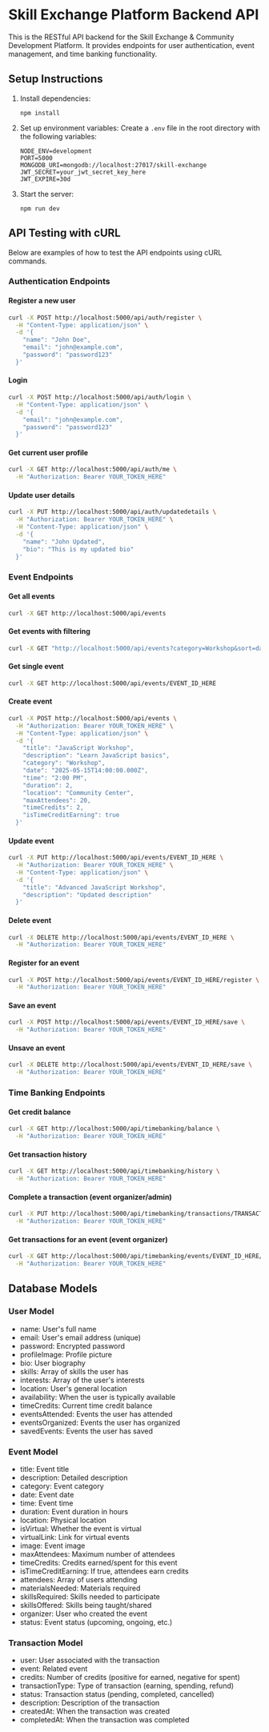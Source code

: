 # Skill Exchange Platform Backend API

This is the RESTful API backend for the Skill Exchange & Community Development Platform. It provides endpoints for user authentication, event management, and time banking functionality.

## Setup Instructions

1. Install dependencies:
   ```
   npm install
   ```

2. Set up environment variables:
   Create a `.env` file in the root directory with the following variables:
   ```
   NODE_ENV=development
   PORT=5000
   MONGODB_URI=mongodb://localhost:27017/skill-exchange
   JWT_SECRET=your_jwt_secret_key_here
   JWT_EXPIRE=30d
   ```

3. Start the server:
   ```
   npm run dev
   ```

## API Testing with cURL

Below are examples of how to test the API endpoints using cURL commands.

### Authentication Endpoints

#### Register a new user
```bash
curl -X POST http://localhost:5000/api/auth/register \
  -H "Content-Type: application/json" \
  -d '{
    "name": "John Doe",
    "email": "john@example.com",
    "password": "password123"
  }'
```

#### Login
```bash
curl -X POST http://localhost:5000/api/auth/login \
  -H "Content-Type: application/json" \
  -d '{
    "email": "john@example.com",
    "password": "password123"
  }'
```

#### Get current user profile
```bash
curl -X GET http://localhost:5000/api/auth/me \
  -H "Authorization: Bearer YOUR_TOKEN_HERE"
```

#### Update user details
```bash
curl -X PUT http://localhost:5000/api/auth/updatedetails \
  -H "Authorization: Bearer YOUR_TOKEN_HERE" \
  -H "Content-Type: application/json" \
  -d '{
    "name": "John Updated",
    "bio": "This is my updated bio"
  }'
```

### Event Endpoints

#### Get all events
```bash
curl -X GET http://localhost:5000/api/events
```

#### Get events with filtering
```bash
curl -X GET "http://localhost:5000/api/events?category=Workshop&sort=date"
```

#### Get single event
```bash
curl -X GET http://localhost:5000/api/events/EVENT_ID_HERE
```

#### Create event
```bash
curl -X POST http://localhost:5000/api/events \
  -H "Authorization: Bearer YOUR_TOKEN_HERE" \
  -H "Content-Type: application/json" \
  -d '{
    "title": "JavaScript Workshop",
    "description": "Learn JavaScript basics",
    "category": "Workshop",
    "date": "2025-05-15T14:00:00.000Z",
    "time": "2:00 PM",
    "duration": 2,
    "location": "Community Center",
    "maxAttendees": 20,
    "timeCredits": 2,
    "isTimeCreditEarning": true
  }'
```

#### Update event
```bash
curl -X PUT http://localhost:5000/api/events/EVENT_ID_HERE \
  -H "Authorization: Bearer YOUR_TOKEN_HERE" \
  -H "Content-Type: application/json" \
  -d '{
    "title": "Advanced JavaScript Workshop",
    "description": "Updated description"
  }'
```

#### Delete event
```bash
curl -X DELETE http://localhost:5000/api/events/EVENT_ID_HERE \
  -H "Authorization: Bearer YOUR_TOKEN_HERE"
```

#### Register for an event
```bash
curl -X POST http://localhost:5000/api/events/EVENT_ID_HERE/register \
  -H "Authorization: Bearer YOUR_TOKEN_HERE"
```

#### Save an event
```bash
curl -X POST http://localhost:5000/api/events/EVENT_ID_HERE/save \
  -H "Authorization: Bearer YOUR_TOKEN_HERE"
```

#### Unsave an event
```bash
curl -X DELETE http://localhost:5000/api/events/EVENT_ID_HERE/save \
  -H "Authorization: Bearer YOUR_TOKEN_HERE"
```

### Time Banking Endpoints

#### Get credit balance
```bash
curl -X GET http://localhost:5000/api/timebanking/balance \
  -H "Authorization: Bearer YOUR_TOKEN_HERE"
```

#### Get transaction history
```bash
curl -X GET http://localhost:5000/api/timebanking/history \
  -H "Authorization: Bearer YOUR_TOKEN_HERE"
```

#### Complete a transaction (event organizer/admin)
```bash
curl -X PUT http://localhost:5000/api/timebanking/transactions/TRANSACTION_ID_HERE/complete \
  -H "Authorization: Bearer YOUR_TOKEN_HERE"
```

#### Get transactions for an event (event organizer)
```bash
curl -X GET http://localhost:5000/api/timebanking/events/EVENT_ID_HERE/transactions \
  -H "Authorization: Bearer YOUR_TOKEN_HERE"
```

## Database Models

### User Model
- name: User's full name
- email: User's email address (unique)
- password: Encrypted password
- profileImage: Profile picture
- bio: User biography
- skills: Array of skills the user has
- interests: Array of the user's interests
- location: User's general location
- availability: When the user is typically available
- timeCredits: Current time credit balance
- eventsAttended: Events the user has attended
- eventsOrganized: Events the user has organized
- savedEvents: Events the user has saved

### Event Model
- title: Event title
- description: Detailed description
- category: Event category
- date: Event date
- time: Event time
- duration: Event duration in hours
- location: Physical location
- isVirtual: Whether the event is virtual
- virtualLink: Link for virtual events
- image: Event image
- maxAttendees: Maximum number of attendees
- timeCredits: Credits earned/spent for this event
- isTimeCreditEarning: If true, attendees earn credits
- attendees: Array of users attending
- materialsNeeded: Materials required
- skillsRequired: Skills needed to participate
- skillsOffered: Skills being taught/shared
- organizer: User who created the event
- status: Event status (upcoming, ongoing, etc.)

### Transaction Model
- user: User associated with the transaction
- event: Related event
- credits: Number of credits (positive for earned, negative for spent)
- transactionType: Type of transaction (earning, spending, refund)
- status: Transaction status (pending, completed, cancelled)
- description: Description of the transaction
- createdAt: When the transaction was created
- completedAt: When the transaction was completed
